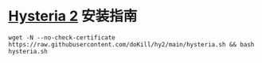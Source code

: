 # [Hysteria 2](https://github.com/apernet/hysteria) 安装指南

```
wget -N --no-check-certificate https://raw.githubusercontent.com/doKill/hy2/main/hysteria.sh && bash hysteria.sh
```
